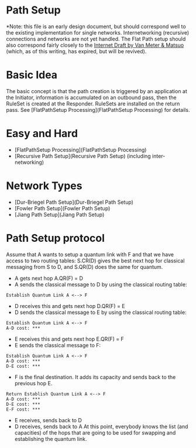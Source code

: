 # Path Setup #

*Note: this file is an early design document, but should correspond well
to the existing implementation for single networks.  Internetworking
(recursive) connections and networks are not yet handled.  The Flat
Path setup should also correspond fairly closely to the [Internet Draft
by Van Meter &
Matsuo](https://tools.ietf.org/html/draft-van-meter-qirg-quantum-connection-setup-01)
(which, as of this writing, has expired, but will be revived).

# Basic Idea #

The basic concept is that the path creation is triggered by an
application at the Initiator, information is accumulated on an
outbound pass, then the RuleSet is created at the Responder.  RuleSets
are installed on the return pass.  See
[FlatPathSetup Processing](FlatPathSetup Processing) for details.

# Easy and Hard #

- [FlatPathSetup Processing](FlatPathSetup Processing)
- [Recursive Path Setup](Recursive Path Setup) (including inter-networking)

# Network Types #

- [Dur-Briegel Path Setup](Dur-Briegel Path Setup)
- [Fowler Path Setup](Fowler Path Setup)
- [Jiang Path Setup](Jiang Path Setup)

# Path Setup protocol #

Assume that A wants to setup a quantum link with F and that we have access to two routing tables: S.CR(D) gives the best next hop for classical messaging from S to D, and S.QR(D) does the same for quantum.

- A gets next hop A.QR(F) = D
- A sends the classical message to D by using the classical routing table:
```
Establish Quantum Link A <--> F
```
- D receives this and gets next hop D.QR(F) = E
- D sends the classical message to E by using the classical routing table:
```
Establish Quantum Link A <--> F
A-D cost: ***
```
- E receives this and gets next hop E.QR(F) = F
- E sends the classical message to F:
```
Establish Quantum Link A <--> F
A-D cost: ***
D-E cost: ***
```
- F is the final destination. It adds its capacity and sends back to the previous hop E.
```
Return Establish Quantum Link A <--> F
A-D cost: ***
D-E cost: ***
E-F cost: ***
```
- E receives, sends back to D
- D receives, sends back to A
At this point, everybody knows the list (and capacities) of the hops that are going to be used for swapping and establishing the quantum link.